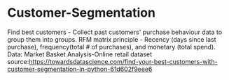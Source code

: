 # Customer-Segmentation
Find best customers - Collect past customers' purchase behaviour data to group them into groups.
RFM matrix principle - Recency (days since last purchase), frequency(total # of purchases), and monetary (total spend). 
Data: Market Basket Analysis-Online retail dataset
source:https://towardsdatascience.com/find-your-best-customers-with-customer-segmentation-in-python-61d602f9eee6
